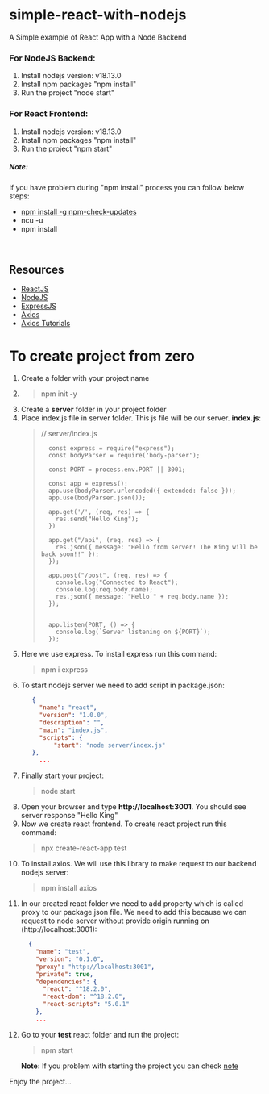 # simple-react-with-nodejs
A Simple example of React App with a Node Backend

### For NodeJS Backend:

<ol>
  <li>Install nodejs version: v18.13.0</li>
  <li>Install npm packages "npm install"</li>
  <li>Run the project "node start"</li>
</ol>

### For React Frontend:

<ol>
  <li>Install nodejs version: v18.13.0</li>
  <li>Install npm packages "npm install"</li>
  <li>Run the project "npm start"</li>
</ol>

##### Note<tr id="react-install">: 
If you have problem during "npm install" process you can follow below steps:

- [npm install -g npm-check-updates](https://www.npmjs.com/package/npm-check-updates/v/3.0.12)
- ncu -u
- npm install
<br>

## Resources
- [ReactJS](https://reactjs.org/)
- [NodeJS](https://nodejs.org/)
- [ExpressJS](https://expressjs.com/)
- [Axios](https://axios-http.com/)
- [Axios Tutorials](https://www.digitalocean.com/community/tutorials/react-axios-react)

# To create project from zero

<ol>
  <li>Create a folder with your project name</li>
  <li>
    <blockquote>
      npm init -y
    </blockquote>
  </li>
  <li>Create a <b>server</b> folder in your project folder</li>
  <li>Place index.js file in server folder. This js file will be our server. <b>index.js</b>:
    <blockquote>
      // server/index.js

      const express = require("express");
      const bodyParser = require('body-parser');

      const PORT = process.env.PORT || 3001;

      const app = express();
      app.use(bodyParser.urlencoded({ extended: false }));
      app.use(bodyParser.json());

      app.get('/', (req, res) => {
        res.send("Hello King");
      })

      app.get("/api", (req, res) => {
        res.json({ message: "Hello from server! The King will be back soon!!" });
      });

      app.post("/post", (req, res) => {
        console.log("Connected to React");
        console.log(req.body.name);
        res.json({ message: "Hello " + req.body.name });
      });


      app.listen(PORT, () => {
        console.log(`Server listening on ${PORT}`);
      });
      
  </li>
    <li>Here we use express. To install express run this command: 
      <blockquote>
        npm i express
      </blockquote>
  </li>
  <li>To start nodejs server we need to add script in package.json:
    


```json
   {
     "name": "react",
     "version": "1.0.0",
     "description": "",
     "main": "index.js",
     "scripts": {
         "start": "node server/index.js"
   },
     ...
```
  
      
  </li>
  <li>Finally start your project:
      <blockquote>
        node start
      </blockquote>
  </li>
  <li>Open your browser and type <b>http://localhost:3001</b>. You should see server response "Hello King"</li>
  <li>Now we create react frontend. To create react project run this command: 
    <blockquote>
      npx create-react-app test
    </blockquote>
  </li>
  <li>To install axios. We will use this library to make request to our backend nodejs server: 
    <blockquote>
      npm install axios
    </blockquote></li>
  <li>In our created react folder we need to add property which is called proxy to our package.json file. 
    We need to add this because we can request to node server without provide origin running on (http://localhost:3001):
    
   

```json
  {
    "name": "test",
    "version": "0.1.0",
    "proxy": "http://localhost:3001",
    "private": true,
    "dependencies": {
      "react": "^18.2.0",
      "react-dom": "^18.2.0",
      "react-scripts": "5.0.1"
    },
    ...
```  
  </li>
  <li>Go to your <b>test</b> react folder and run the project:
    <blockquote>
        npm start
    </blockquote>
    <b>Note:</b> If you problem with starting the project you can check <a href="#react-install">note</a>
  </li>
</ol>




Enjoy the project...

